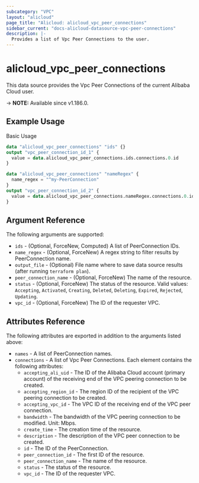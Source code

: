 ```yaml
---
subcategory: "VPC"
layout: "alicloud"
page_title: "Alicloud: alicloud_vpc_peer_connections"
sidebar_current: "docs-alicloud-datasource-vpc-peer-connections"
description: |-
  Provides a list of Vpc Peer Connections to the user.
---
```


# alicloud_vpc_peer_connections

This data source provides the Vpc Peer Connections of the current Alibaba Cloud user.

-> **NOTE:** Available since v1.186.0.

## Example Usage

Basic Usage

```terraform
data "alicloud_vpc_peer_connections" "ids" {}
output "vpc_peer_connection_id_1" {
  value = data.alicloud_vpc_peer_connections.ids.connections.0.id
}

data "alicloud_vpc_peer_connections" "nameRegex" {
  name_regex = "^my-PeerConnection"
}
output "vpc_peer_connection_id_2" {
  value = data.alicloud_vpc_peer_connections.nameRegex.connections.0.id
}
```

## Argument Reference

The following arguments are supported:

* `ids` - (Optional, ForceNew, Computed)  A list of PeerConnection IDs.
* `name_regex` - (Optional, ForceNew) A regex string to filter results by PeerConnection name.
* `output_file` - (Optional) File name where to save data source results (after running `terraform plan`).
* `peer_connection_name` - (Optional, ForceNew) The name of the resource.
* `status` - (Optional, ForceNew) The status of the resource. Valid values: `Accepting`, `Activated`, `Creating`, `Deleted`, `Deleting`, `Expired`, `Rejected`, `Updating`.
* `vpc_id` - (Optional, ForceNew) The ID of the requester VPC.

## Attributes Reference

The following attributes are exported in addition to the arguments listed above:

* `names` - A list of PeerConnection names.
* `connections` - A list of Vpc Peer Connections. Each element contains the following attributes:
  * `accepting_ali_uid` - The ID of the Alibaba Cloud account (primary account) of the receiving end of the VPC peering connection to be created.
  * `accepting_region_id` - The region ID of the recipient of the VPC peering connection to be created.
  * `accepting_vpc_id` - The VPC ID of the receiving end of the VPC peer connection.
  * `bandwidth` - The bandwidth of the VPC peering connection to be modified. Unit: Mbps.
  * `create_time` - The creation time of the resource.
  * `description` - The description of the VPC peer connection to be created.
  * `id` - The ID of the PeerConnection.
  * `peer_connection_id` - The first ID of the resource.
  * `peer_connection_name` - The name of the resource.
  * `status` - The status of the resource.
  * `vpc_id` - The ID of the requester VPC.
